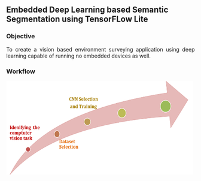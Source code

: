 
## Embedded Deep Learning based Semantic Segmentation using TensorFLow Lite

### Objective 
<p align="justify">
 To create a vision based environment surveying application using deep learning capable of running no embedded devices as well. </p>
  
### Workflow
<img src="https://github.com/ayadav10491/Portfolio/blob/master/images/workflow.png?raw=true" width="500" height="250"> 
